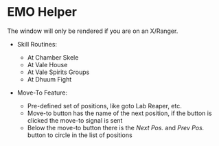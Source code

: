 # EMO Helper

The window will only be rendered if you are on an X/Ranger.

- Skill Routines:
    - At Chamber Skele
    - At Vale House
    - At Vale Spirits Groups
    - At Dhuum Fight

- Move-To Feature:
    - Pre-defined set of positions, like goto Lab Reaper, etc.
    - Move-to button has the name of the next position, if the button is clicked the move-to signal is sent
    - Below the move-to button there is the *Next Pos.* and *Prev Pos.* button to circle in the list of positions
